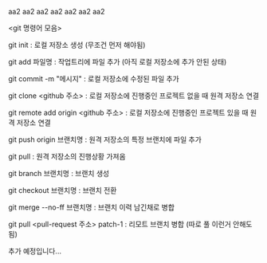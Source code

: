 aa2 aa2 aa2 aa2 aa2 aa2 aa2

<git 명령어 모음>

git init : 로컬 저장소 생성 (무조건 먼저 해야됨)

git add 파일명 : 작업트리에 파일 추가 (아직 로컬 저장소에 추가 안된 상태)

git commit -m "메시지" : 로컬 저장소에 수정된 파일 추가

git clone <github 주소> : 로컬 저장소에 진행중인 프로젝트 없을 때 원격 저장소 연결

git remote add origin <github 주소> : 로컬 저장소에 진행중인 프로젝트 있을 때 원격 저장소 연결

git push origin 브랜치명 : 원격 저장소의 특정 브랜치에 파일 추가

git pull : 원격 저장소의 진행상황 가져옴

git branch 브랜치명 : 브랜치 생성

git checkout 브랜치명 : 브랜치 전환

git merge --no-ff 브랜치명 : 브랜치 이력 남긴채로 병합

git pull <pull-request 주소> patch-1 : 리모트 브랜치 병합 (따로 풀 이런거 안해도 됨)

추가 예정입니다...
